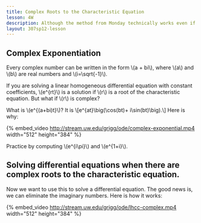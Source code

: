 ```yaml
---
title: Complex Roots to the Characteristic Equation
lesson: 4W
description: Although the method from Monday technically works even if the roots to the characteristic equation are not real, there is a way to eliminate the imaginary numbers by using sines and cosines. Section 3.3.
layout: 307sp12-lesson
---
```



## Complex Exponentiation

Every complex number can be written in the form \\(a + bi\\), where \\(a\\) and \\(b\\) are real numbers and \\(i=\sqrt{-1}\\).

If you are solving a linear homogeneous differential equation with constant coefficients, \\(e^{rt}\\) is a solution if \\(r\\) is a root of the characteristic equation. But what if \\(r\\) is complex?

What is \\(e^{(a+bi)t}\\)? It is \\[e^{at}\big(\cos(bt)+ i\sin(bt)\big).\\] Here is why:


{% embed_video http://stream.uw.edu/grigg/ode/complex-exponential.mp4 width="512" height="384" %}


Practice by computing \\(e^{i\pi}\\) and \\(e^{1+i}\\).


## Solving differential equations when there are complex roots to the characteristic equation.

Now we want to use this to solve a differential equation. The good news is, we can eliminate the imaginary numbers. Here is how it works:


{% embed_video http://stream.uw.edu/grigg/ode/lhcc-complex.mp4 width="512" height="384" %}


